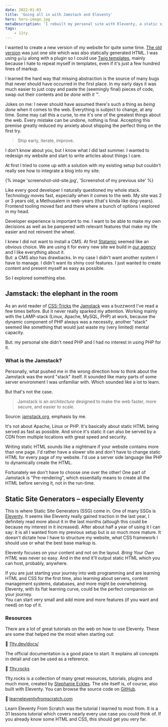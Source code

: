 ```yaml
---
date: 2022-01-03
title: 'Going all in with Jamstack and Eleventy'
hero: hero-image.jpg
metaDescription: 'I rebuilt my personal site with Eleventy, a static site generator, and am loving it!'
tags:
	- 11ty
---
```


I wanted to create a new version of my website for quite some time. [The old version](https://github.com/timkley/tim-kleyersburg.de/tree/54da506cab1f437faf98c4c87e5c89dd82b99222) was just one site which was also statically generated HTML. I was using `gulp` along with a plugin so I could use [Twig templates](https://twig.symfony.com/doc/2.x/), mainly because I hate to repeat myself in templates, even if it's just a few hundred lines of markup.

I learned the hard way that missing abstraction is the source of many bugs that never should have occurred in the first place. In my early days it was much easier to just copy and paste the (seemingly final) pieces of code, swap out their contents and *be done with it* ™.

Jokes on me: I never should have assumed there's such a thing as *being done* when it comes to the web. Everything is subject to change, at any time. Some may call this a curse, to me it's one of the greatest things about the web. Every mistake can be undone, nothing is final. Accepting this premise greatly reduced my anxiety about shipping the perfect thing on the first try.

> Ship early, iterate, improve.

I don't know about you, but I know what *I* did last summer. I wanted to redesign my website and start to write articles about things I care.

At first I tried to come up with a solution with my existing setup but couldn't really see how to integrate a blog into my site.

{% image 'screenshot-old-site.jpg', 'Screenshot of my previous site' %}

Like every good developer I naturally questioned my whole stack. Technology moves fast, especially when it comes to the web. My site was 2 or 3 years old, a Methusalem in web-years (that's kinda like dog-years). Frontend tooling moved fast and there where a bunch of options I explored in my head.

Developer experience is important to me. I want to be able to make my own decisions as well as be pampered with relevant features that make my life easier and not reinvent the wheel.

I knew I did not want to install a CMS. At first [Statamic](https://statamic.com) seemed like an obvious choice. We are using it for every new site we build in [our agency](https://www.wacg.de) and I like everything about it.  
But: a CMS also has drawbacks. In my case I didn't want another system I have to manage. I didn't want its shiny cool features. I just wanted to create content and present myself as easy as possible.

So I explored something else. 

## Jamstack: the elephant in the room

As an avid reader of [CSS-Tricks](https://css-tricks.com/) the [Jamstack](https://jamstack.org/) was a buzzword I've read a few times before. But it never really sparked my attention. Working mainly with the LAMP-stack (Linux, Apache, MySQL, PHP) at work, because the dynamic component of PHP always was a necessity, another "stack" seemed like something that would just waste my (very limited) mental capacity.

But: my personal site didn't need PHP and I had no interest in using PHP for it.

### What is the Jamstack?

Personally, what pushed me in the wrong direction how to think about the Jamstack was the word "stack" itself. It sounded like many parts of some server environment I was unfamiliar with. Which sounded like a lot to learn.

But that's not the case.

> Jamstack is an _architecture_ designed to make the web faster, more secure, and easier to scale.

Source: [jamstack.org](https://jamstack.org), emphasis by me.

It's not about Apache, Linux or PHP. It's basically about static HTML being served as fast as possible. And since it's static it can also be served by a CDN from multiple locations with great speed and security.

Writing static HTML sounds like a nightmare if your website contains more than one page. I'd rather have a slower site and don't have to change static HTML for every page of my website. I'd use a server side language like PHP to dynamically create the HTML.

Fortunately we don't have to choose one over the other! One part of Jamstack is "Pre-rendering", which essentially means to create all the HTML before serving it, not in the run-time.

## Static Site Generators – especially Eleventy

This is where Static Site Generators (SSG) come in. One of many SSGs is [Eleventy](https://11ty.dev). It seems like Eleventy really gained traction in the last year, I definitely read more about it in the last months (altough this could be because my interest in it increased). After about half a year of using it I can say: it is all I wanted from my previous setup but is so much more mature. It doesn't dictate how I have to structure my website, what CSS framework I should use or what the best base markup is.

Eleventy focuses on your content and not on the layout. _Bring Your Own HTML_ was never so easy. And in the end it'll output static HTML which you can host, probably, anywhere.

If you are just starting your journey into web programming and are learning HTML and CSS for the first time, also learning about servers, content management systems, databases, and more might be overwhelming. Eleventy, with its flat learning curve, could be the perfect companion on your journey.  
You can start very small and add more and more features (if you want and need) on top of it.

### Resources

There are a lot of great tutorials on the web on how to use Eleventy. These are some that helped me the most when starting out:

🔗 [11ty.dev/docs/](https://www.11ty.dev/docs/)

The official documentation is a good place to start. It explains all concepts in detail and can be used as a reference.

🔗 [11ty.rocks](https://11ty.rocks/)

11ty.rocks is a collection of many great resources, tutorials, plugins and much more, created by [Stephanie Eckles](https://twitter.com/5t3ph). The site itself is, of course, also built with Eleventy. You can browse the source code on [GitHub](https://github.com/5t3ph/11ty-rocks).

🔗 [learneleventyfromscratch.com](https://learneleventyfromscratch.com/)

Learn Eleventy From Scratch was the tutorial I learned to most from. It is a 31 lessons tutorial which covers nearly every use case you could think of. If you already know some HTML and CSS, this should get you very far.
